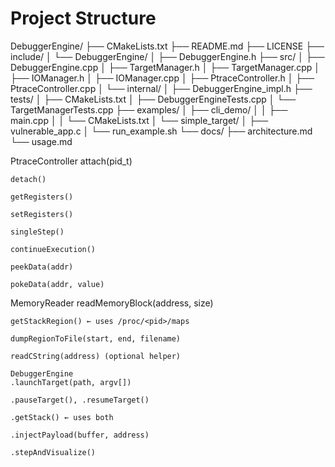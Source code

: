 # Project Structure

DebuggerEngine/
├── CMakeLists.txt
├── README.md
├── LICENSE
├── include/
│   └── DebuggerEngine/
│       ├── DebuggerEngine.h
├── src/
│   ├── DebuggerEngine.cpp
│   ├── TargetManager.h
│   ├── TargetManager.cpp
│   ├── IOManager.h
│   ├── IOManager.cpp
│   ├── PtraceController.h
│   ├── PtraceController.cpp
│   └── internal/
│       ├── DebuggerEngine_impl.h
├── tests/
│   ├── CMakeLists.txt
│   ├── DebuggerEngineTests.cpp
│   └── TargetManagerTests.cpp
├── examples/
│   ├── cli_demo/
│   │   ├── main.cpp
│   │   └── CMakeLists.txt
│   └── simple_target/
│       ├── vulnerable_app.c
│       └── run_example.sh
└── docs/
    ├── architecture.md
    └── usage.md


PtraceController
    attach(pid_t)

    detach()

    getRegisters()

    setRegisters()

    singleStep()

    continueExecution()

    peekData(addr)

    pokeData(addr, value)

MemoryReader
    readMemoryBlock(address, size)

    getStackRegion() ← uses /proc/<pid>/maps

    dumpRegionToFile(start, end, filename)

    readCString(address) (optional helper)

    DebuggerEngine
    .launchTarget(path, argv[])

    .pauseTarget(), .resumeTarget()

    .getStack() ← uses both

    .injectPayload(buffer, address)

    .stepAndVisualize()